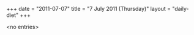 +++
date = "2011-07-07"
title = "7 July 2011 (Thursday)"
layout = "daily-diet"
+++


\<no entries\>

